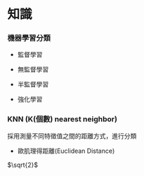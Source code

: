 # 知識

### 機器學習分類

- 監督學習

- 無監督學習

- 半監督學習

- 強化學習
 
### KNN (K(個數) nearest neighbor)

 採用測量不同特徵值之間的距離方式，進行分類
 
 - 歐肌理得距離(Euclidean Distance)  
            
 $\sqrt{2}$
           

